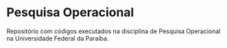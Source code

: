 # Pesquisa Operacional

Repositório com códigos executados na disciplina de Pesquisa Operacional na Universidade Federal da Paraíba.
